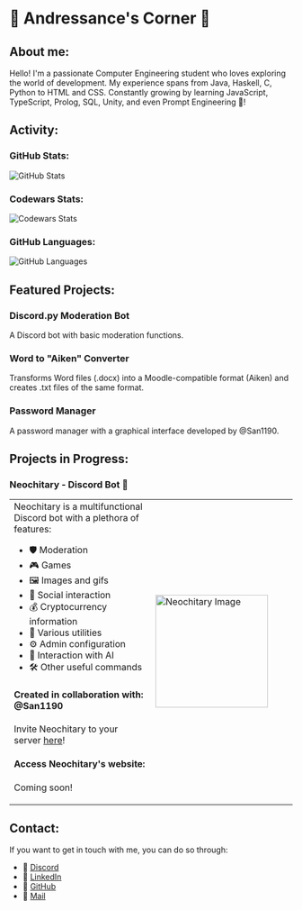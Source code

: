 # 🌟 Andressance's Corner 🌟

## About me:
Hello! I'm a passionate Computer Engineering student who loves exploring the world of development. My experience spans from Java, Haskell, C, Python to HTML and CSS. Constantly growing by learning JavaScript, TypeScript, Prolog, SQL, Unity, and even Prompt Engineering 🤖!

## Activity:
### GitHub Stats:
![GitHub Stats](https://github-readme-stats.vercel.app/api?username=Andressance&show_icons=true&theme=radical)

### Codewars Stats:
![Codewars Stats](https://www.codewars.com/users/Andressance/badges/large)

### GitHub Languages:
![GitHub Languages](https://github-readme-stats.vercel.app/api/top-langs/?username=Andressance&layout=compact&theme=radical)

## Featured Projects:
### Discord.py Moderation Bot
A Discord bot with basic moderation functions.

### Word to "Aiken" Converter
Transforms Word files (.docx) into a Moodle-compatible format (Aiken) and creates .txt files of the same format.

### Password Manager
A password manager with a graphical interface developed by @San1190.

## Projects in Progress:
### Neochitary - Discord Bot 🤖

<table>
  <tr>
    <td width="50%">
      Neochitary is a multifunctional Discord bot with a plethora of features:
      <ul>
        <p></p>
        <li>🛡️ Moderation</li>
        <li>🎮 Games</li>
        <li>🖼️ Images and gifs</li>
        <li>👫 Social interaction</li>
        <li>💰 Cryptocurrency information</li>
        <li>🔧 Various utilities</li>
        <li>⚙️ Admin configuration</li>
        <li>🧠 Interaction with AI</li>
        <li>🛠️ Other useful commands</li>
      </ul>
      <h4>Created in collaboration with: @San1190</h4>
      <p>Invite Neochitary to your server <a href="https://discord.com/oauth2/authorize?client_id=1176859590214815774&permissions=8&scope=bot" target="_blank">here</a>!</p>
      <h4>Access Neochitary's website:</h4>
      <p>Coming soon!</p>
    </td>
    <td>
      <img src="https://top.gg/_next/image?url=https%3A%2F%2Fimages.discordapp.net%2Favatars%2F1176859590214815774%2Fea3126f310f015ddbae7d4a9c251b0cb.png%3Fsize%3D128&w=128&q=75&width=666&height=666" alt="Neochitary Image" width="200">
    </td>
  </tr>
</table>

## Contact:
If you want to get in touch with me, you can do so through:
- 💬 [Discord](https://discord.com/users/443124119580442656)
- 💼 [LinkedIn](https://www.linkedin.com/in/andr%C3%A9s-sancen%C3%B3n-cuesta-10241425a?utm_source=share&utm_campaign=share_via&utm_content=profile&)
- 🐙 [GitHub](https://github.com/Andressance)
- 📩 [Mail](mailto:contact.andressance@gmail.com)
